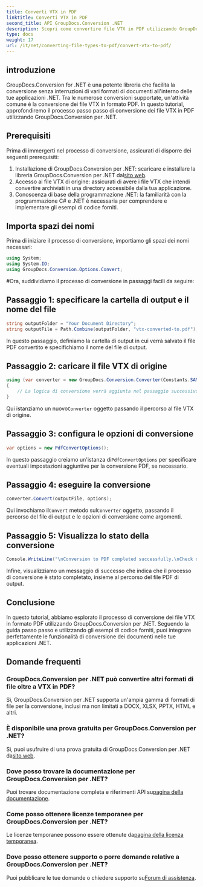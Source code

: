 ```yaml
---
title: Converti VTX in PDF
linktitle: Converti VTX in PDF
second_title: API GroupDocs.Conversion .NET
description: Scopri come convertire file VTX in PDF utilizzando GroupDocs.Conversion per .NET. Guida passo passo con esempi di codice per un'integrazione perfetta.
type: docs
weight: 17
url: /it/net/converting-file-types-to-pdf/convert-vtx-to-pdf/
---
```

## introduzione
GroupDocs.Conversion for .NET è una potente libreria che facilita la conversione senza interruzioni di vari formati di documenti all'interno delle tue applicazioni .NET. Tra le numerose conversioni supportate, un'attività comune è la conversione dei file VTX in formato PDF. In questo tutorial, approfondiremo il processo passo passo di conversione dei file VTX in PDF utilizzando GroupDocs.Conversion per .NET.
## Prerequisiti
Prima di immergerti nel processo di conversione, assicurati di disporre dei seguenti prerequisiti:
1.  Installazione di GroupDocs.Conversion per .NET: scaricare e installare la libreria GroupDocs.Conversion per .NET dal[sito web](https://releases.groupdocs.com/conversion/net/).
2. Accesso ai file VTX di origine: assicurati di avere i file VTX che intendi convertire archiviati in una directory accessibile dalla tua applicazione.
3. Conoscenza di base della programmazione .NET: la familiarità con la programmazione C# e .NET è necessaria per comprendere e implementare gli esempi di codice forniti.

## Importa spazi dei nomi
Prima di iniziare il processo di conversione, importiamo gli spazi dei nomi necessari:
```csharp
using System;
using System.IO;
using GroupDocs.Conversion.Options.Convert;
```
#Ora, suddividiamo il processo di conversione in passaggi facili da seguire:
## Passaggio 1: specificare la cartella di output e il nome del file
```csharp
string outputFolder = "Your Document Directory";
string outputFile = Path.Combine(outputFolder, "vtx-converted-to.pdf");
```
In questo passaggio, definiamo la cartella di output in cui verrà salvato il file PDF convertito e specifichiamo il nome del file di output.
## Passaggio 2: caricare il file VTX di origine
```csharp
using (var converter = new GroupDocs.Conversion.Converter(Constants.SAMPLE_VTX))
{
    // La logica di conversione verrà aggiunta nel passaggio successivo
}
```
 Qui istanziamo un nuovo`Converter` oggetto passando il percorso al file VTX di origine.
## Passaggio 3: configura le opzioni di conversione
```csharp
var options = new PdfConvertOptions();
```
 In questo passaggio creiamo un'istanza di`PdfConvertOptions` per specificare eventuali impostazioni aggiuntive per la conversione PDF, se necessario.
## Passaggio 4: eseguire la conversione
```csharp
converter.Convert(outputFile, options);
```
 Qui invochiamo il`Convert` metodo sul`Converter` oggetto, passando il percorso del file di output e le opzioni di conversione come argomenti.
## Passaggio 5: Visualizza lo stato della conversione
```csharp
Console.WriteLine("\nConversion to PDF completed successfully.\nCheck output in {0}", outputFolder);
```
Infine, visualizziamo un messaggio di successo che indica che il processo di conversione è stato completato, insieme al percorso del file PDF di output.

## Conclusione
In questo tutorial, abbiamo esplorato il processo di conversione dei file VTX in formato PDF utilizzando GroupDocs.Conversion per .NET. Seguendo la guida passo passo e utilizzando gli esempi di codice forniti, puoi integrare perfettamente le funzionalità di conversione dei documenti nelle tue applicazioni .NET.
## Domande frequenti
### GroupDocs.Conversion per .NET può convertire altri formati di file oltre a VTX in PDF?
Sì, GroupDocs.Conversion per .NET supporta un'ampia gamma di formati di file per la conversione, inclusi ma non limitati a DOCX, XLSX, PPTX, HTML e altri.
### È disponibile una prova gratuita per GroupDocs.Conversion per .NET?
 Sì, puoi usufruire di una prova gratuita di GroupDocs.Conversion per .NET da[sito web](https://releases.groupdocs.com/).
### Dove posso trovare la documentazione per GroupDocs.Conversion per .NET?
 Puoi trovare documentazione completa e riferimenti API su[pagina della documentazione](https://reference.groupdocs.com/conversion/net/).
### Come posso ottenere licenze temporanee per GroupDocs.Conversion per .NET?
 Le licenze temporanee possono essere ottenute da[pagina della licenza temporanea](https://purchase.groupdocs.com/temporary-license/).
### Dove posso ottenere supporto o porre domande relative a GroupDocs.Conversion per .NET?
Puoi pubblicare le tue domande o chiedere supporto su[Forum di assistenza](https://forum.groupdocs.com/c/conversion/11).